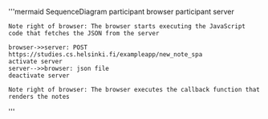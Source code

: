 '''mermaid
SequenceDiagram
    participant browser
    participant server

    Note right of browser: The browser starts executing the JavaScript code that fetches the JSON from the server

    browser->>server: POST https://studies.cs.helsinki.fi/exampleapp/new_note_spa
    activate server
    server-->>browser: json file
    deactivate server

    Note right of browser: The browser executes the callback function that renders the notes
'''